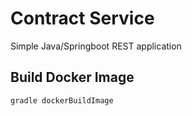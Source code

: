 # Contract Service
Simple Java/Springboot REST application

## Build Docker Image
```
gradle dockerBuildImage
```
